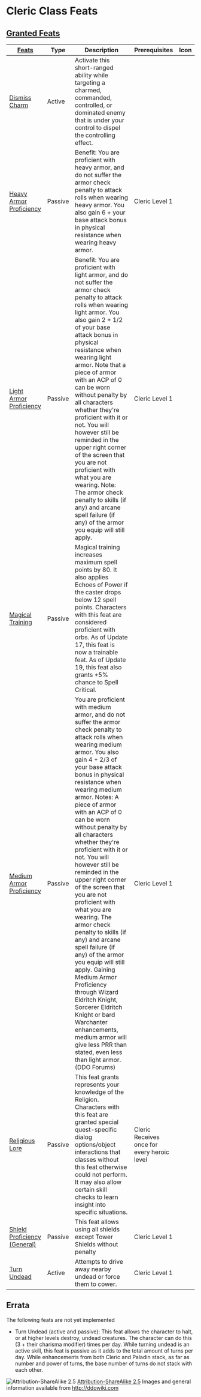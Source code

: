 # Cleric Class Feats

## [Granted Feats](- "granted")

|[ ][existingFeat] [Feats][result]  | Type | Description | Prerequisites | Icon |
|----|---|---|---|----|
|[Dismiss Charm](http://ddowiki.com/page/Dismiss_Charm) | Active |  Activate this short-ranged ability while targeting a charmed, commanded, controlled, or dominated enemy that is under your control to dispel the controlling effect. |
|[Heavy Armor Proficiency][heavy_armor]|Passive|Benefit: You are proficient with heavy armor, and do not suffer the armor check penalty to attack rolls when wearing heavy armor. You also gain 6 + your base attack bonus in physical resistance when wearing heavy armor.| Cleric Level 1|
|[Light Armor Proficiency][light_armor]| Passive | Benefit: You are proficient with light armor, and do not suffer the armor check penalty to attack rolls when wearing light armor. You also gain 2 + 1/2 of your base attack bonus in physical resistance when wearing light armor. Note that a piece of armor with an ACP of 0 can be worn without penalty by all characters whether they're proficient with it or not. You will however still be reminded in the upper right corner of the screen that you are not proficient with what you are wearing. Note: The armor check penalty to skills (if any) and arcane spell failure (if any) of the armor you equip will still apply. | Cleric Level 1|
|[Magical Training](http://ddowiki.com/page/Magical_Training)| Passive | Magical training increases maximum spell points by 80. It also applies Echoes of Power if the caster drops below 12 spell points. Characters with this feat are considered proficient with orbs. As of Update 17, this feat is now a trainable feat. As of Update 19, this feat also grants +5% chance to Spell Critical.
|[Medium Armor Proficiency][medium_armor] | Passive | You are proficient with medium armor, and do not suffer the armor check penalty to attack rolls when wearing medium armor. You also gain 4 + 2/3 of your base attack bonus in physical resistance when wearing medium armor. Notes: A piece of armor with an ACP of 0 can be worn without penalty by all characters whether they're proficient with it or not. You will however still be reminded in the upper right corner of the screen that you are not proficient with what you are wearing. The armor check penalty to skills (if any) and arcane spell failure (if any) of the armor you equip will still apply. Gaining Medium Armor Proficiency through Wizard Eldritch Knight, Sorcerer Eldritch Knight or bard Warchanter enhancements, medium armor will give less PRR than stated, even less than light armor. (DDO Forums) | Cleric Level 1|
|[Religious Lore][religious_lore] | Passive | This feat grants represents your knowledge of the Religion. Characters with this feat are granted special quest-specific dialog options/object interactions that classes without this feat otherwise could not perform. It may also allow certain skill checks to learn insight into specific situations.| Cleric Receives once for every heroic level|
|[Shield Proficiency (General)][shield_feat]| Passive | This feat allows using all shields except Tower Shields without penalty| Cleric Level 1|
|[Turn Undead](https://ddowiki.com/page/Turn_Undead) | Active |  Attempts to drive away nearby undead or force them to cower. | Cleric Level 1|

## Errata
The following feats are not yet implemented
* Turn Undead (active and passive): This feat allows the character to halt, or at higher levels destroy, undead creatures. The character can do this (3 + their charisma modifier) times per day. While turning undead is an active skill, this feat is passive as it adds to the total amount of turns per day. While enhancements from both Cleric and Paladin stack, as far as number and power of turns, the base number of turns do not stack with each other.

[light_armor]: http://ddowiki.com/page/Light_Armor_Proficiency "Light Armor Proficiency"
[medium_armor]: http://ddowiki.com/page/Medium_Armor_Proficiency "Medium Armor Proficiency"
[heavy_armor]: http://ddowiki.com/page/Heavy_Armor_Proficiency "Heavy Armor Proficiency"
[religious_lore]: http://ddowiki.com/page/Religious_Lore "Religious Lore"
[shield_feat]: http://ddowiki.com/page/Shield_Proficiency_(General) "Shield Proficiency"
[existingFeat]: - "c:verify-rows=#feat:grantedFeats()"
[_matchStrategy_]: - "c:matchStrategy=KeyMatch"
[result]: - "?=#feat"
[elf_feat]: http://www.ddowiki.com/edit/Elf_(feat)?redlink=1 "Elf (feat) (page does not exist)"
[elf_race]: http://www.ddowiki.com/page/Elf "Elf"
[sunelf_race]: http://www.ddowiki.com/page/Sun_Elf_(Morninglord) "Sun Elf (Morninglord)"
![Attribution-ShareAlike 2.5](/images/somerights20.png)
[Attribution-ShareAlike 2.5](https://creativecommons.org/licenses/by-sa/2.5/) Images and general information available from http://ddowiki.com



